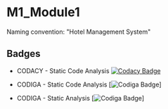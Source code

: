 # M1_Module1
Naming convention: "Hotel Management System"

## Badges
*   CODACY - Static Code Analysis [![Codacy Badge](https://app.codacy.com/project/badge/Grade/68d79c0e49674246bd31daa43b15d4ce)](https://www.codacy.com/gh/9Sathiyaseelan/M1_Module1/dashboard?utm_source=github.com&amp;utm_medium=referral&amp;utm_content=9Sathiyaseelan/M1_Module1&amp;utm_campaign=Badge_Grade)

*   CODIGA - Static Code Analysis [![Codiga Badge](https://api.codiga.io/project/32276/status/svg)]

*   CODIGA - Static Analysis [![Codiga Badge](https://api.codiga.io/project/32276/score/svg)]
